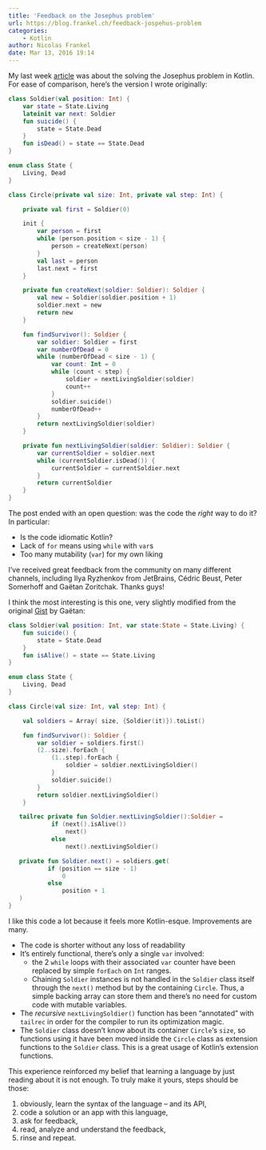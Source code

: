 ```yaml
---
title: 'Feedback on the Josephus problem'
url: https://blog.frankel.ch/feedback-jospehus-problem
categories:
    - Kotlin
author: Nicolas Frankel
date: Mar 13, 2016 19:14
---
```

My last week [article](https://blog.frankel.ch/solving-the-josephus-problem-in-kotlin) was about the solving the Josephus problem in Kotlin. For ease of comparison, here’s the version I wrote originally:

```kotlin
class Soldier(val position: Int) {
    var state = State.Living
    lateinit var next: Soldier
    fun suicide() {
        state = State.Dead
    }
    fun isDead() = state == State.Dead
}

enum class State {
    Living, Dead
}

class Circle(private val size: Int, private val step: Int) {

    private val first = Soldier(0)

    init {
        var person = first
        while (person.position < size - 1) {
            person = createNext(person)
        }
        val last = person
        last.next = first
    }

    private fun createNext(soldier: Soldier): Soldier {
        val new = Soldier(soldier.position + 1)
        soldier.next = new
        return new
    }

    fun findSurvivor(): Soldier {
        var soldier: Soldier = first
        var numberOfDead = 0
        while (numberOfDead < size - 1) {
            var count: Int = 0
            while (count < step) {
                soldier = nextLivingSoldier(soldier)
                count++
            }
            soldier.suicide()
            numberOfDead++
        }
        return nextLivingSoldier(soldier)
    }

    private fun nextLivingSoldier(soldier: Soldier): Soldier {
        var currentSoldier = soldier.next
        while (currentSoldier.isDead()) {
            currentSoldier = currentSoldier.next
        }
        return currentSoldier
    }
}
```

The post ended with an open question: was the code the _right_ way to do it? In particular:

* Is the code idiomatic Kotlin?
* Lack of `for` means using `while` with `var`s
* Too many mutability (`var`) for my own liking

I’ve received great feedback from the community on many different channels, including Ilya Ryzhenkov from JetBrains, Cédric Beust, Peter Somerhoff and Gaëtan Zoritchak. Thanks guys!

I think the most interesting is this one, very slightly modified from the original [Gist](https://gist.github.com/gzoritchak/1e2ec8d38fc39a4485ba) by Gaëtan:

```kotlin
class Soldier(val position: Int, var state:State = State.Living) {
    fun suicide() {
        state = State.Dead
    }
    fun isAlive() = state == State.Living
}

enum class State {
    Living, Dead
}

class Circle(val size: Int, val step: Int) {

    val soldiers = Array( size, {Soldier(it)}).toList()

    fun findSurvivor(): Soldier {
        var soldier = soldiers.first()
        (2..size).forEach {
            (1..step).forEach {
                soldier = soldier.nextLivingSoldier()
            }
            soldier.suicide()
        }
        return soldier.nextLivingSoldier()
    }

   tailrec private fun Soldier.nextLivingSoldier():Soldier =
            if (next().isAlive())
                next()
            else
                next().nextLivingSoldier()

   private fun Soldier.next() = soldiers.get(
           if (position == size - 1)
               0
           else
               position + 1
   )
}
```

I like this code a lot because it feels more Kotlin-esque. Improvements are many.

* The code is shorter without any loss of readability
* It’s entirely functional, there’s only a single `var` involved:
  * the 2 `while` loops with their associated `var` counter have been replaced by simple `forEach` on `Int` ranges.
  * Chaining `Soldier` instances is not handled in the `Soldier` class itself through the `next()` method but by the containing `Circle`. Thus, a simple backing array can store them and there’s no need for custom code with mutable variables.
* The _recursive_ `nextLivingSoldier()` function has been “annotated” with `tailrec` in order for the compiler to run its optimization magic.
* The `Soldier` class doesn’t know about its container `Circle`‘s `size`, so functions using it have been moved inside the `Circle` class as extension functions to the `Soldier` class. This is a great usage of Kotlin’s extension functions.

This experience reinforced my belief that learning a language by just reading about it is not enough. To truly make it yours, steps should be those:

1. obviously, learn the syntax of the language – and its API,
2. code a solution or an app with this language,
3. ask for feedback,
4. read, analyze and understand the feedback,
5. rinse and repeat.
